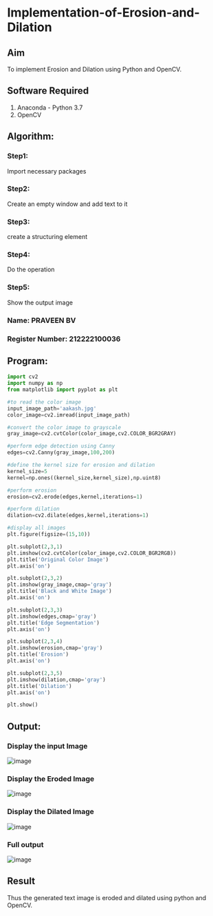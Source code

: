 # Implementation-of-Erosion-and-Dilation
## Aim
To implement Erosion and Dilation using Python and OpenCV.
## Software Required
1. Anaconda - Python 3.7
2. OpenCV
## Algorithm:
### Step1:
Import necessary packages

### Step2:
Create an empty window and add text to it
### Step3:
create a structuring element

### Step4:
Do the operation

### Step5:
Show the output image

### Name: PRAVEEN BV
### Register Number: 212222100036


 
## Program:

``` Python
import cv2
import numpy as np
from matplotlib import pyplot as plt

#to read the color image
input_image_path='aakash.jpg'
color_image=cv2.imread(input_image_path)

#convert the color image to grayscale
gray_image=cv2.cvtColor(color_image,cv2.COLOR_BGR2GRAY)

#perform edge detection using Canny
edges=cv2.Canny(gray_image,100,200)

#define the kernel size for erosion and dilation
kernel_size=5
kernel=np.ones((kernel_size,kernel_size),np.uint8)

#perform erosion
erosion=cv2.erode(edges,kernel,iterations=1)

#perform dilation
dilation=cv2.dilate(edges,kernel,iterations=1)

#display all images
plt.figure(figsize=(15,10))

plt.subplot(2,3,1)
plt.imshow(cv2.cvtColor(color_image,cv2.COLOR_BGR2RGB))
plt.title('Original Color Image')
plt.axis('on')

plt.subplot(2,3,2)
plt.imshow(gray_image,cmap='gray')
plt.title('Black and White Image')
plt.axis('on')

plt.subplot(2,3,3)
plt.imshow(edges,cmap='gray')
plt.title('Edge Segmentation')
plt.axis('on')

plt.subplot(2,3,4)
plt.imshow(erosion,cmap='gray')
plt.title('Erosion')
plt.axis('on')

plt.subplot(2,3,5)
plt.imshow(dilation,cmap='gray')
plt.title('Dilation')
plt.axis('on')

plt.show()
```
## Output:

### Display the input Image
![image](https://github.com/Praveen22042005/erosion-dilation/assets/112475766/45446c69-1081-4a64-9e04-0d103c5c6ac4)


### Display the Eroded Image
![image](https://github.com/Praveen22042005/erosion-dilation/assets/112475766/b7d56687-3792-4c3e-8181-c3f098be5837)

### Display the Dilated Image
![image](https://github.com/Praveen22042005/erosion-dilation/assets/112475766/03fec014-a4d8-4f76-aa39-4db5673790df)

### Full output
![image](https://github.com/Praveen22042005/erosion-dilation/assets/112475766/ee19068e-fdf3-47fb-8d0e-87bf6f74d939)



## Result
Thus the generated text image is eroded and dilated using python and OpenCV.
